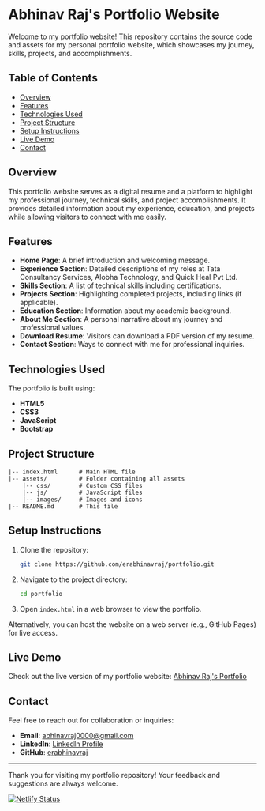 # Abhinav Raj's Portfolio Website

Welcome to my portfolio website! This repository contains the source code and assets for my personal portfolio website, which showcases my journey, skills, projects, and accomplishments.

## Table of Contents
- [Overview](#overview)
- [Features](#features)
- [Technologies Used](#technologies-used)
- [Project Structure](#project-structure)
- [Setup Instructions](#setup-instructions)
- [Live Demo](#live-demo)
- [Contact](#contact)

## Overview
This portfolio website serves as a digital resume and a platform to highlight my professional journey, technical skills, and project accomplishments. It provides detailed information about my experience, education, and projects while allowing visitors to connect with me easily.

## Features
- **Home Page**: A brief introduction and welcoming message.
- **Experience Section**: Detailed descriptions of my roles at Tata Consultancy Services, Alobha Technology, and Quick Heal Pvt Ltd.
- **Skills Section**: A list of technical skills including certifications.
- **Projects Section**: Highlighting completed projects, including links (if applicable).
- **Education Section**: Information about my academic background.
- **About Me Section**: A personal narrative about my journey and professional values.
- **Download Resume**: Visitors can download a PDF version of my resume.
- **Contact Section**: Ways to connect with me for professional inquiries.

## Technologies Used
The portfolio is built using:
- **HTML5**
- **CSS3**
- **JavaScript**
- **Bootstrap**

## Project Structure
```plaintext
|-- index.html      # Main HTML file
|-- assets/         # Folder containing all assets
    |-- css/        # Custom CSS files
    |-- js/         # JavaScript files
    |-- images/     # Images and icons
|-- README.md       # This file
```

## Setup Instructions
1. Clone the repository:
   ```bash
   git clone https://github.com/erabhinavraj/portfolio.git
   ```

2. Navigate to the project directory:
   ```bash
   cd portfolio
   ```

3. Open `index.html` in a web browser to view the portfolio.

Alternatively, you can host the website on a web server (e.g., GitHub Pages) for live access.

## Live Demo
Check out the live version of my portfolio website:
[Abhinav Raj's Portfolio](#)

## Contact
Feel free to reach out for collaboration or inquiries:
- **Email**: [abhinavraj0000@gmail.com](mailto:abhinavraj0000@gmail.com)
- **LinkedIn**: [LinkedIn Profile]([https://linkedin.com/in/your-profile](https://www.linkedin.com/in/abhinav-raj-iitR/))
- **GitHub**: [erabhinavraj](https://github.com/erabhinavraj)

---

Thank you for visiting my portfolio repository! Your feedback and suggestions are always welcome.

[![Netlify Status](https://api.netlify.com/api/v1/badges/7f7c33b7-8277-443d-944c-bbe38576e630/deploy-status)](https://app.netlify.com/sites/theabhinavraj/deploys)

